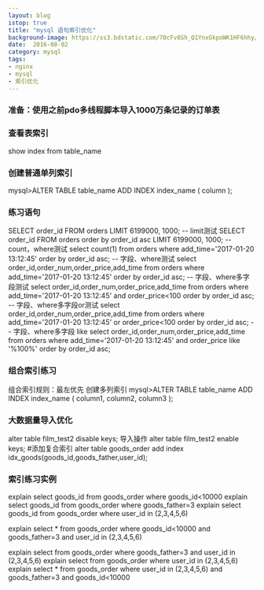 ```yaml
---
layout: blog
istop: true
title: "mysql 语句索引优化"
background-image: https://ss3.bdstatic.com/70cFv8Sh_Q1YnxGkpoWK1HF6hhy/it/u=746080144,3992674839&fm=27&gp=0.jpg
date:  2016-08-02
category: mysql
tags:
- nginx
- mysql
- 索引优化
---
```



### 准备：使用之前pdo多线程脚本导入1000万条记录的订单表

### 查看表索引
show index from table_name

### 创建普通单列索引
mysql>ALTER TABLE table_name ADD INDEX index_name ( column );

### 练习语句
SELECT order_id FROM orders LIMIT 6199000, 1000;
-- limit测试
SELECT order_id FROM orders order by order_id asc LIMIT 6199000, 1000;
-- count，where测试
select count(1) from orders where add_time='2017-01-20 13:12:45' order by order_id asc;
-- 字段、where测试
select order_id,order_num,order_price,add_time from orders where add_time='2017-01-20 13:12:45' order by order_id asc;
-- 字段、where多字段测试
select order_id,order_num,order_price,add_time from orders where add_time='2017-01-20 13:12:45' and order_price<100 order by order_id asc;
-- 字段、where多字段or测试
select order_id,order_num,order_price,add_time from orders where add_time='2017-01-20 13:12:45' or order_price<100 order by order_id asc;
-- 字段、where多字段 like
select order_id,order_num,order_price,add_time from orders where add_time='2017-01-20 13:12:45' and order_price like '%100%' order by order_id asc;

### 组合索引练习
组合索引规则：最左优先
创建多列索引
mysql>ALTER TABLE table_name ADD INDEX index_name ( column1, column2, column3 );

### 大数据量导入优化
alter table film_test2 disable keys;
导入操作
alter table film_test2 enable keys;
#添加复合索引
alter table goods_order add index idx_goods(goods_id,goods_father,user_id);
### 索引练习实例
explain select goods_id from goods_order where goods_id<10000 
explain select goods_id from goods_order where goods_father=3 
explain select goods_id from goods_order where user_id in (2,3,4,5,6)

explain select * from goods_order where goods_id<10000 and goods_father=3 and user_id in (2,3,4,5,6)

explain select from goods_order where goods_father=3 and user_id in (2,3,4,5,6)
explain select from goods_order where user_id in (2,3,4,5,6)
explain select * from goods_order where user_id in (2,3,4,5,6) and goods_father=3 and goods_id<10000